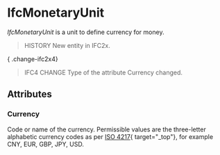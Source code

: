 # IfcMonetaryUnit

_IfcMonetaryUnit_ is a unit to define currency for money.
<!-- end of short definition -->


> HISTORY New entity in IFC2x.

{ .change-ifc2x4}
> IFC4 CHANGE Type of the attribute Currency changed.

## Attributes

### Currency
Code or name of the currency. Permissible values are the three-letter alphabetic currency codes as per [ISO 4217](http://www.iso.org/iso/support/faqs/faqs_widely_used_standards/widely_used_standards_other/currency_codes/currency_codes_list-1.htm){ target="_top"}, for example CNY, EUR, GBP, JPY, USD.
